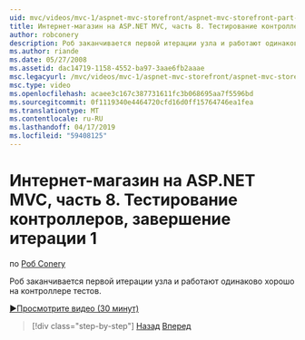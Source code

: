 ```yaml
---
uid: mvc/videos/mvc-1/aspnet-mvc-storefront/aspnet-mvc-storefront-part-8-testing-controllers-iteration-1-complete
title: Интернет-магазин на ASP.NET MVC, часть 8. Тестирование контроллеров, завершение итерации 1 | Документация Майкрософт
author: robconery
description: Роб заканчивается первой итерации узла и работают одинаково хорошо на контроллере тестов.
ms.author: riande
ms.date: 05/27/2008
ms.assetid: dac14719-1158-4552-ba97-3aae6fb2aaae
msc.legacyurl: /mvc/videos/mvc-1/aspnet-mvc-storefront/aspnet-mvc-storefront-part-8-testing-controllers-iteration-1-complete
msc.type: video
ms.openlocfilehash: acaee3c167c387731611fc3b068695aa7f5596bd
ms.sourcegitcommit: 0f1119340e4464720cfd16d0ff15764746ea1fea
ms.translationtype: MT
ms.contentlocale: ru-RU
ms.lasthandoff: 04/17/2019
ms.locfileid: "59408125"
---
```

# <a name="aspnet-mvc-storefront-part-8-testing-controllers-iteration-1-complete"></a>Интернет-магазин на ASP.NET MVC, часть 8. Тестирование контроллеров, завершение итерации 1

по [Роб Conery](https://github.com/robconery)

Роб заканчивается первой итерации узла и работают одинаково хорошо на контроллере тестов.

[&#9654;Просмотрите видео (30 минут)](https://channel9.msdn.com/Blogs/ASP-NET-Site-Videos/aspnet-mvc-storefront-part-8-testing-controllers-iteration-1-complete)

> [!div class="step-by-step"]
> [Назад](aspnet-mvc-storefront-part-7-routing-and-ui-work.md)
> [Вперед](aspnet-mvc-storefront-part-9-the-shopping-cart.md)
